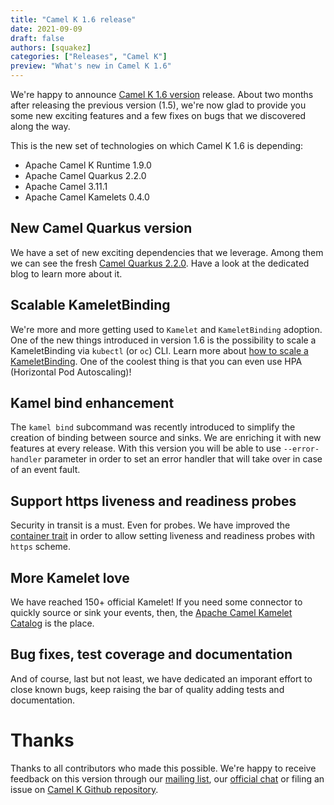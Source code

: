 ```yaml
---
title: "Camel K 1.6 release"
date: 2021-09-09
draft: false
authors: [squakez]
categories: ["Releases", "Camel K"]
preview: "What's new in Camel K 1.6"
---
```


We're happy to announce [Camel K 1.6 version](https://github.com/apache/camel-k/releases/tag/v1.6.0) release. About two months after releasing the previous version (1.5), we're now glad to provide you some new exciting features and a few fixes on bugs that we discovered along the way.

This is the new set of technologies on which Camel K 1.6 is depending:

* Apache Camel K Runtime 1.9.0
* Apache Camel Quarkus 2.2.0
* Apache Camel 3.11.1
* Apache Camel Kamelets 0.4.0

## New Camel Quarkus version

We have a set of new exciting dependencies that we leverage. Among them we can see the fresh [Camel Quarkus 2.2.0](/blog/2021/09/camel-quarkus-release-2.2.0/). Have a look at the dedicated blog to learn more about it.

## Scalable KameletBinding

We're more and more getting used to `Kamelet` and `KameletBinding` adoption. One of the new things introduced in version 1.6 is the possibility to scale a KameletBinding via `kubectl` (or `oc`) CLI. Learn more about [how to scale a KameletBinding](/camel-k/latest/scaling/binding.html). One of the coolest thing is that you can even use HPA (Horizontal Pod Autoscaling)!

## Kamel bind enhancement

The `kamel bind` subcommand was recently introduced to simplify the creation of binding between source and sinks. We are enriching it with new features at every release. With this version you will be able to use `--error-handler` parameter in order to set an error handler that will take over in case of an event fault.

## Support https liveness and readiness probes

Security in transit is a must. Even for probes. We have improved the [container trait](/camel-k/latest/traits/container.html) in order to allow setting liveness and readiness probes with `https` scheme.
 
## More Kamelet love

We have reached 150+ official Kamelet! If you need some connector to quickly source or sink your events, then, the [Apache Camel Kamelet Catalog](/camel-kamelets/latest/index.html) is the place.

## Bug fixes, test coverage and documentation

And of course, last but not least, we have dedicated an imporant effort to close known bugs, keep raising the bar of quality adding tests and documentation. 

# Thanks

Thanks to all contributors who made this possible. We're happy to receive feedback on this version through our [mailing list](/community/mailing-list/), our [official chat](https://camel.zulipchat.com/) or filing an issue on [Camel K Github repository](https://github.com/apache/camel-k).
